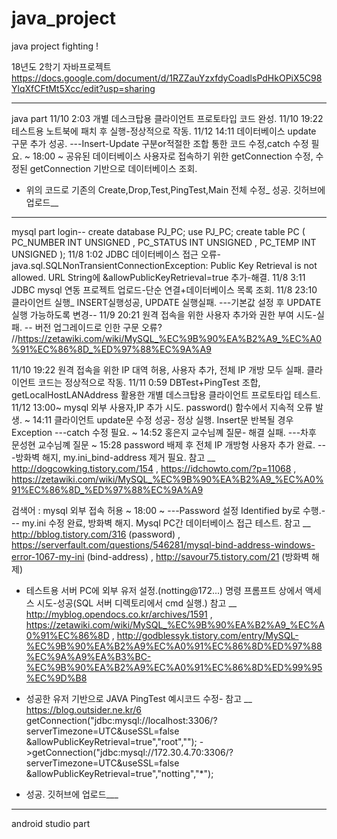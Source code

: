# java_project
java project fighting !

18년도 2학기 자바프로젝트
https://docs.google.com/document/d/1RZZauYzxfdyCoadlsPdHkOPiX5C98YlqXfCFtMt5Xcc/edit?usp=sharing

--------------
java part
11/10 2:03 개별 데스크탑용 클라이언트 프로토타입 코드 완성.
11/10 19:22 테스트용 노트북에 패치 후 실행-정상적으로 작동.
11/12 14:11 데이터베이스 update 구문 추가 성공. ---Insert-Update 구분or적절한 조합 통한 코드 수정,catch 수정 필요.
~ 18:00 ~ 공유된 데이터베이스 사용자로 접속하기 위한 getConnection 수정, 수정된 getConnection 기반으로 데이터베이스 조회.
- 위의 코드로 기존의 Create,Drop,Test,PingTest,Main 전체 수정_ 성공. 깃허브에 업로드__
--------------
mysql part
login--
create database PJ_PC;
use PJ_PC;
create table PC (
PC_NUMBER INT UNSIGNED ,
PC_STATUS INT UNSIGNED ,
PC_TEMP INT UNSIGNED
);
11/8 1:02 JDBC 데이터베이스 접근 오류-java.sql.SQLNonTransientConnectionException: Public Key Retrieval is not allowed.
URL String에 &allowPublicKeyRetrieval=true 추가-해결.
11/8 3:11 JDBC mysql 연동 프로젝트 업로드-단순 연결+데이터베이스 목록 조회.
11/8 23:10 클라이언트 실행_ INSERT실행성공, UPDATE 실행실패. ---기본값 설정 후 UPDATE 실행 가능하도록 변경--
11/9 20:21 원격 접속을 위한 사용자 추가와 권한 부여 시도-실패. -- 버전 업그레이드로 인한 구문 오류?
//https://zetawiki.com/wiki/MySQL_%EC%9B%90%EA%B2%A9_%EC%A0%91%EC%86%8D_%ED%97%88%EC%9A%A9

11/10 19:22 원격 접속을 위한 IP 대역 허용, 사용자 추가, 전체 IP 개방 모두 실패. 클라이언트 코드는 정상적으로 작동.
11/11 0:59 DBTest+PingTest 조합, getLocalHostLANAddress 활용한 개별 데스크탑용 클라이언트 프로토타입 테스트.
11/12 13:00~ mysql 외부 사용자,IP 추가 시도. password() 함수에서 지속적 오류 발생.
~ 14:11 클라이언트 update문 수정 성공- 정상 실행. Insert문 반복될 경우 Exception ---catch 수정 필요.
~ 14:52 홍은지 교수님꼐 질문- 해결 실패. ---차후 문성현 교수님꼐 질문
~ 15:28 password 배제 후 전체 IP 개방형 사용자 추가 완료. ---방화벽 해지, my.ini_bind-address 제거 필요.
참고 __ http://dogcowking.tistory.com/154 , https://idchowto.com/?p=11068 ,
https://zetawiki.com/wiki/MySQL_%EC%9B%90%EA%B2%A9_%EC%A0%91%EC%86%8D_%ED%97%88%EC%9A%A9

검색어 : mysql 외부 접속 허용
~ 18:00 ~ ---Password 설정 Identified by로 수행.--- my.ini 수정 완료, 방화벽 해지. Mysql PC간 데이터베이스 접근 테스트.
참고 __ http://bblog.tistory.com/316 (password) , https://serverfault.com/questions/546281/mysql-bind-address-windows-error-1067-my-ini (bind-address) , http://savour75.tistory.com/21 (방화벽 해제)

- 테스트용 서버 PC에 외부 유저 설정.(notting@172...) 명령 프롬프트 상에서 액세스 시도-성공(SQL 서버 디렉토리에서 cmd 실행.)
참고 __ http://myblog.opendocs.co.kr/archives/1591 , https://zetawiki.com/wiki/MySQL_%EC%9B%90%EA%B2%A9_%EC%A0%91%EC%86%8D , http://godblessyk.tistory.com/entry/MySQL-%EC%9B%90%EA%B2%A9%EC%A0%91%EC%86%8D%ED%97%88%EC%9A%A9%EA%B3%BC-%EC%9B%90%EA%B2%A9%EC%A0%91%EC%86%8D%ED%99%95%EC%9D%B8

- 성공한 유저 기반으로 JAVA PingTest 예시코드 수정-
참고 __ https://blog.outsider.ne.kr/6 getConnection("jdbc:mysql://localhost:3306/?serverTimezone=UTC&useSSL=false &allowPublicKeyRetrieval=true","root",""); ->getConnection("jdbc:mysql://172.30.4.70:3306/?serverTimezone=UTC&useSSL=false &allowPublicKeyRetrieval=true","notting","*");

- 성공. 깃허브에 업로드___
--------------
android studio part
